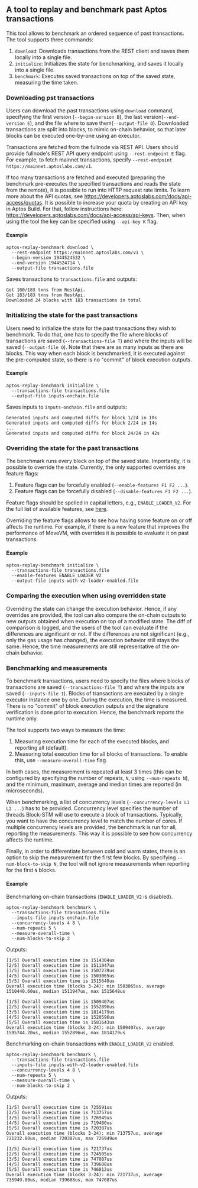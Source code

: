 ## A tool to replay and benchmark past Aptos transactions

This tool allows to benchmark an ordered sequence of past transactions.
The tool supports three commands:

  1. `download`: Downloads transactions from the REST client and saves them locally into a single 
     file.
  2. `initialize`: Initializes the state for benchmarking, and saves it locally into a single file.
  3. `benchmark`: Executes saved transactions on top of the saved state, measuring the time taken.


### Downloading pst transactions

Users can download the past transactions using `download` command, specifying the first version
(`--begin-version B`), the last version(`--end-version E`), and the file where to save
them(`--output-file O`).
Downloaded transactions are split into blocks, to mimic on-chain behavior, so that later blocks can
be executed one-by-one using an executor.

Transactions are fetched from the fullnode via REST API.
Users should provide fullnode's REST API query endpoint using `--rest-endpoint E` flag.
For example, to fetch mainnet transactions, specify
`--rest-endpoint https://mainnet.aptoslabs.com/v1`.

If too many transactions are fetched and executed (preparing the benchmark pre-executes the
specified transactions and reads the state from the remote), it is possible to run into HTTP
request rate limits.
To learn more about the API quotas, see https://developers.aptoslabs.com/docs/api-access/quotas.
It is possible to increase your quota by creating an API key in Aptos Build.
For that, follow instructions here: https://developers.aptoslabs.com/docs/api-access/api-keys.
Then, when using the tool the key can be specified using `--api-key K` flag.

#### Example

```commandline
aptos-replay-benchmark download \
  --rest-endpoint https://mainnet.aptoslabs.com/v1 \
  --begin-version 1944524532 \
  --end-version 1944524714 \
  --output-file transactions.file
```
Saves transactions to `transactions.file` and outputs:
```commandline
Got 100/183 txns from RestApi.
Got 183/183 txns from RestApi.
Downloaded 24 blocks with 183 transactions in total
```

### Initializing the state for the past transactions

Users need to initialize the state for the past transactions they wish to benchmark.
To do that, one has to specify the file where blocks of transactions are saved
(`--transactions-file T`) and where the inputs will be saved (`--output-file O`).
Note that there are as many inputs as there are blocks.
This way when each block is benchmarked, it is executed against the pre-computed state, so there is
no "commit" of block execution outputs.

#### Example

```commandline
aptos-replay-benchmark initialize \
  --transactions-file transactions.file
  --output-file inputs-onchain.file
```
Saves inputs to `inputs-onchain.file` and outputs:
```commandline
Generated inputs and computed diffs for block 1/24 in 10s
Generated inputs and computed diffs for block 2/24 in 14s
...
Generated inputs and computed diffs for block 24/24 in 42s
```

### Overriding the state for the past transactions

The benchmark runs every block on top of the saved state.
Importantly, it is possible to override the state.
Currently, the only supported overrides are feature flags:

  1. Feature flags can be forcefully enabled (`--enable-features F1 F2 ...`).
  2. Feature flags can be forcefully disabled (`--disable-features F1 F2 ...`).

Feature flags should be spelled in capital letters, e.g., `ENABLE_LOADER_V2`.
For the full list of available features, see [here](../../types/src/on_chain_config/aptos_features.rs).

Overriding the feature flags allows to see how having some feature on or off affects the runtime.
For example, if there is a new feature that improves the performance of MoveVM, with overrides it
is possible to evaluate it on past transactions.

#### Example

```commandline
aptos-replay-benchmark initialize \
  --transactions-file transactions.file
  --enable-features ENABLE_LOADER_V2
  --output-file inputs-with-v2-loader-enabled.file
```


### Comparing the execution when using overridden state

Overriding the state can change the execution behavior.
Hence, if any overrides are provided, the tool can also compare the on-chain outputs to new outputs
obtained when execution on top of a modified state.
The diff of comparison is logged, and the users of the tool can evaluate if the differences are
significant or not.
If the differences are not significant (e.g., only the gas usage has changed), the execution
behavior still stays the same.
Hence, the time measurements are still representative of the on-chain behavior.


### Benchmarking and measurements

To benchmark transactions, users need to specify the files where blocks of transactions are saved
(`--transactions-file T`) and where the inputs are saved (`--inputs-file I`).
Blocks of transactions are executed by a single executor instance one by one.
During the execution, the time is measured.
There is no "commit" of block execution outputs and the signature verification is done prior to
execution.
Hence, the benchmark reports the runtime only.

The tool supports two ways to measure the time:

  1. Measuring execution time for each of the executed blocks, and reporting all (default).
  2. Measuring total execution time for all blocks of transactions. To enable this, use
     `--measure-overall-time` flag.

In both cases, the measurement is repeated at least 3 times (this can be configured by specifying
the number of repeats, `N`, using `--num-repeats N`), and the minimum, maximum, average and median
times are reported (in microseconds).

When benchmarking, a list of concurrency levels (`--concurrency-levels L1 L2 ...`) has to be
provided.
Concurrency level specifies the number of threads Block-STM will use to execute a block of
transactions.
Typically, you want to have the concurrency level to match the number of cores.
If multiple concurrency levels are provided, the benchmark is run for all, reporting the
measurements.
This way it is possible to see how concurrency affects the runtime. 

Finally, in order to differentiate between cold and warm states, there is an option to skip the
measurement for the first few blocks.
By specifying `--num-block-to-skip N`, the tool will not ignore measurements when reporting for
the first `N` blocks.

#### Example

Benchmarking on-chain transactions (`ENABLE_LOADER_V2` is disabled).
```commandline
aptos-replay-benchmark benchmark \
  --transactions-file transactions.file
  --inputs-file inputs-onchain.file
  --concurrency-levels 4 8 \
  --num-repeats 5 \
  --measure-overall-time \
  --num-blocks-to-skip 2
```

Outputs:
```commandline
[1/5] Overall execution time is 1514304us
[2/5] Overall execution time is 1511947us
[3/5] Overall execution time is 1507239us
[4/5] Overall execution time is 1503065us
[5/5] Overall execution time is 1515648us
Overall execution time (blocks 3-24): min 1503065us, average 1510440.60us, median 1511947us, max 1515648us

[1/5] Overall execution time is 1509407us
[2/5] Overall execution time is 1552896us
[3/5] Overall execution time is 1814179us
[4/5] Overall execution time is 1520596us
[5/5] Overall execution time is 1581643us
Overall execution time (blocks 3-24): min 1509407us, average 1595744.20us, median 1552896us, max 1814179us
```

Benchmarking on-chain transactions with `ENABLE_LOADER_V2` enabled. 
```commandline
aptos-replay-benchmark benchmark \
  --transactions-file transactions.file
  --inputs-file inputs-with-v2-loader-enabled.file
  --concurrency-levels 4 8 \
  --num-repeats 5 \
  --measure-overall-time \
  --num-blocks-to-skip 2
```

Outputs:
```commandline
[1/5] Overall execution time is 725591us
[2/5] Overall execution time is 713757us
[3/5] Overall execution time is 726949us
[4/5] Overall execution time is 719480us
[5/5] Overall execution time is 720387us
Overall execution time (blocks 3-24): min 713757us, average 721232.80us, median 720387us, max 726949us

[1/5] Overall execution time is 721737us
[2/5] Overall execution time is 724505us
[3/5] Overall execution time is 747087us
[4/5] Overall execution time is 739608us
[5/5] Overall execution time is 746812us
Overall execution time (blocks 3-24): min 721737us, average 735949.80us, median 739608us, max 747087us
```
